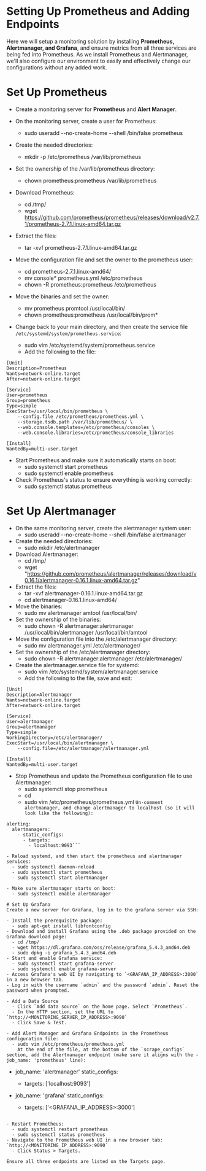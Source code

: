 # Setting Up Prometheus and Adding Endpoints
Here we will setup a monitoring solution by installing **Prometheus, Alertmanager, and Grafana**, and ensure metrics from all three services are being fed into Prometheus. 
As we install Prometheus and Alertmanager, we'll also configure our environment to easily and effectively change our configurations without any added work.

# Set Up Prometheus
- Create a monitoring server for **Prometheus** and **Alert Manager**. 
- On the monitoring server, create a user for Prometheus:
  - sudo useradd --no-create-home --shell /bin/false prometheus
- Create the needed directories:
  - mkdir -p /etc/prometheus /var/lib/prometheus
- Set the ownership of the /var/lib/prometheus directory:
  - chown prometheus:prometheus /var/lib/prometheus
- Download Prometheus:
  - cd /tmp/
  - wget https://github.com/prometheus/prometheus/releases/download/v2.7.1/prometheus-2.7.1.linux-amd64.tar.gz 
- Extract the files:
  - tar -xvf prometheus-2.7.1.linux-amd64.tar.gz
- Move the configuration file and set the owner to the prometheus user:
  - cd prometheus-2.7.1.linux-amd64/
  - mv console* prometheus.yml /etc/prometheus
  - chown -R prometheus:prometheus /etc/prometheus
- Move the binaries and set the owner:
  - mv prometheus promtool /usr/local/bin/
  - chown prometheus:prometheus /usr/local/bin/prom*

- Change back to your main directory, and then create the service file `/etc/systemd/system/prometheus.service`:
  - sudo vim /etc/systemd/system/prometheus.service
  - Add the following to the file:
```
[Unit]
Description=Prometheus
Wants=network-online.target
After=network-online.target

[Service]
User=prometheus
Group=prometheus
Type=simple
ExecStart=/usr/local/bin/prometheus \
    --config.file /etc/prometheus/prometheus.yml \
    --storage.tsdb.path /var/lib/prometheus/ \
    --web.console.templates=/etc/prometheus/consoles \
    --web.console.libraries=/etc/prometheus/console_libraries

[Install]
WantedBy=multi-user.target
```

- Start Prometheus and make sure it automatically starts on boot:
  - sudo systemctl start prometheus
  - sudo systemctl enable prometheus
- Check Prometheus's status to ensure everything is working correctly:
  - sudo systemctl status prometheus

# Set Up Alertmanager
- On the same monitoring server, create the alertmanager system user:
  - sudo useradd --no-create-home --shell /bin/false alertmanager
- Create the needed directories:
  - sudo mkdir /etc/alertmanager
- Download Alertmanager:
  - cd /tmp/
  - wget "https://github.com/prometheus/alertmanager/releases/download/v0.16.1/alertmanager-0.16.1.linux-amd64.tar.gz"
- Extract the files:
  - tar -xvf alertmanager-0.16.1.linux-amd64.tar.gz
  - cd alertmanager-0.16.1.linux-amd64/
- Move the binaries:
  - sudo mv alertmanager amtool /usr/local/bin/
- Set the ownership of the binaries:
  - sudo chown -R alertmanager:alertmanager /usr/local/bin/alertmanager /usr/local/bin/amtool
- Move the configuration file into the /etc/alertmanager directory:
  - sudo mv alertmanager.yml /etc/alertmanager/
- Set the ownership of the /etc/alertmanager directory:
  - sudo chown -R alertmanager:alertmanager /etc/alertmanager/
- Create the alertmanager.service file for systemd:
  - sudo vim /etc/systemd/system/alertmanager.service
  - Add the following to the file, save and exit:
```
[Unit]
Description=Alertmanager
Wants=network-online.target
After=network-online.target

[Service]
User=alertmanager
Group=alertmanager
Type=simple
WorkingDirectory=/etc/alertmanager/
ExecStart=/usr/local/bin/alertmanager \
    --config.file=/etc/alertmanager/alertmanager.yml

[Install]
WantedBy=multi-user.target
```

- Stop Prometheus and update the Prometheus configuration file to use Alertmanager:
  - sudo systemctl stop prometheus
  - cd
  - sudo vim /etc/prometheus/prometheus.yml
    `Un-comment alertmanager, and change alertmanager to localhost (so it will look like the following):`
```
alerting:
  alertmanagers:
    - static_configs:
      - targets:
        - localhost:9093```

- Reload systemd, and then start the prometheus and alertmanager services:
  - sudo systemctl daemon-reload
  - sudo systemctl start prometheus
  - sudo systemctl start alertmanager
  
- Make sure alertmanager starts on boot:
  - sudo systemctl enable alertmanager

# Set Up Grafana
Create a new server for Grafana, log in to the grafana server via SSH:

- Install the prerequisite package:
  - sudo apt-get install libfontconfig
- Download and install Grafana using the .deb package provided on the Grafana download page:
  - cd /tmp/
  - wget https://dl.grafana.com/oss/release/grafana_5.4.3_amd64.deb
  - sudo dpkg -i grafana_5.4.3_amd64.deb
- Start and enable Grafana service:
  - sudo systemctl start grafana-server
  - sudo systemctl enable grafana-server
- Access Grafana's web UI by navigating to `<GRAFANA_IP_ADDRESS>:3000` in a new browser tab.
- Log in with the username `admin` and the password `admin`. Reset the password when prompted.

- Add a Data Source
  - Click `Add data source` on the home page. Select `Prometheus`.
  - In the HTTP section, set the URL to `http://<MONITORING_SERVER_IP_ADDRESS>:9090`
  - Click Save & Test.

- Add Alert Manager and Grafana Endpoints in the Prometheus configuration file:
  - sudo vim /etc/prometheus/prometheus.yml
    At the end of the file, at the bottom of the `scrape_configs` section, add the Alertmanager endpoint (make sure it aligns with the - job_name: 'prometheus' line):
```
- job_name: 'alertmanager'
  static_configs:
  - targets: ['localhost:9093']

- job_name: 'grafana'
  static_configs:
  - targets: ['<GRAFANA_IP_ADDRESS>:3000']
```

- Restart Prometheus:
  - sudo systemctl restart prometheus
  - sudo systemctl status prometheus
- Navigate to the Prometheus web UI in a new browser tab: `http://<MONITORING_IP_ADDRESS>:9090`
  - Click Status > Targets.

Ensure all three endpoints are listed on the Targets page.
